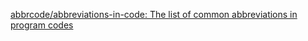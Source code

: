 
[abbrcode/abbreviations-in-code: The list of common abbreviations in program codes](https://github.com/abbrcode/abbreviations-in-code)
